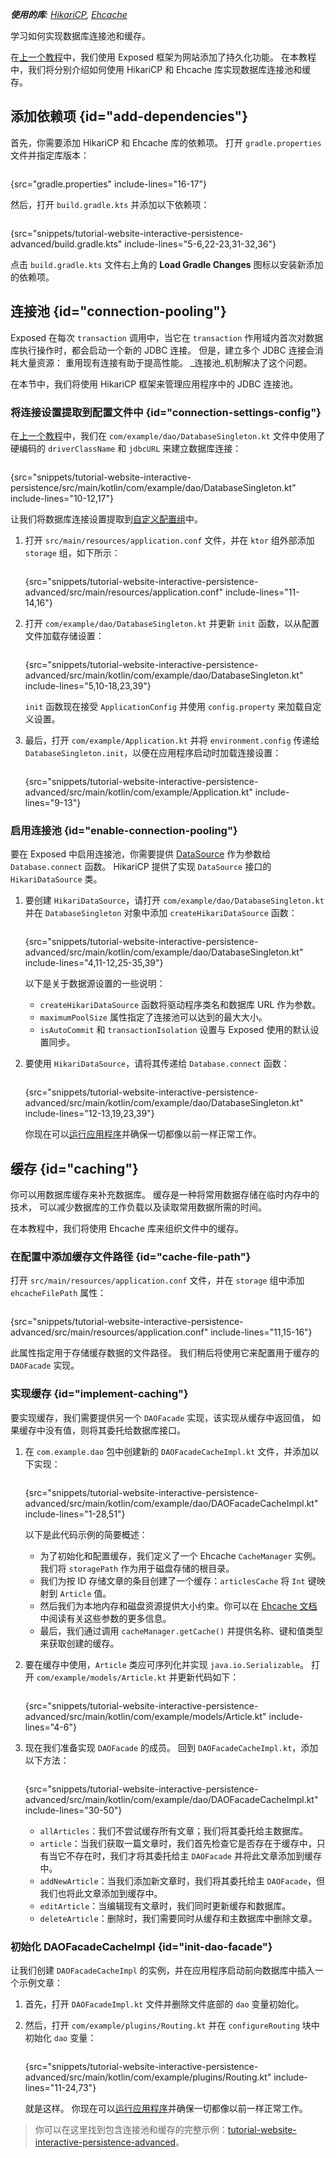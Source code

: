[//]: # (title: 连接池和缓存)

<show-structure for="chapter" depth="2"/>

<tldr>
<var name="example_name" value="tutorial-website-interactive-persistence-advanced"/>
<include from="lib.topic" element-id="download_example"/>
<p>
<b>使用的库</b>: <a href="https://github.com/brettwooldridge/HikariCP">HikariCP</a>, <a href="https://www.ehcache.org/">Ehcache</a>
</p>
</tldr>

<link-summary>学习如何实现数据库连接池和缓存。</link-summary>

在[上一个教程](db-persistence.md)中，我们使用 Exposed 框架为网站添加了持久化功能。
在本教程中，我们将分别介绍如何使用 HikariCP 和 Ehcache 库实现数据库连接池和缓存。

## 添加依赖项 {id="add-dependencies"}

首先，你需要添加 HikariCP 和 Ehcache 库的依赖项。
打开 `gradle.properties` 文件并指定库版本：

```kotlin
```
{src="gradle.properties" include-lines="16-17"}

然后，打开 `build.gradle.kts` 并添加以下依赖项：

```kotlin
```
{src="snippets/tutorial-website-interactive-persistence-advanced/build.gradle.kts" include-lines="5-6,22-23,31-32,36"}

点击 `build.gradle.kts` 文件右上角的 **Load Gradle Changes** 图标以安装新添加的依赖项。

## 连接池 {id="connection-pooling"}

Exposed 在每次 `transaction` 调用中，当它在 `transaction` 作用域内首次对数据库执行操作时，都会启动一个新的 JDBC 连接。
但是，建立多个 JDBC 连接会消耗大量资源：
重用现有连接有助于提高性能。
_连接池_机制解决了这个问题。

在本节中，我们将使用 HikariCP 框架来管理应用程序中的 JDBC 连接池。

### 将连接设置提取到配置文件中 {id="connection-settings-config"}

在[上一个教程](db-persistence.md#connect_db)中，我们在 `com/example/dao/DatabaseSingleton.kt` 文件中使用了硬编码的 `driverClassName` 和 `jdbcURL` 来建立数据库连接：

```kotlin
```
{src="snippets/tutorial-website-interactive-persistence/src/main/kotlin/com/example/dao/DatabaseSingleton.kt" include-lines="10-12,17"}

让我们将数据库连接设置提取到[自定义配置组](server-configuration-file.topic)中。

1.  打开 `src/main/resources/application.conf` 文件，并在 `ktor` 组外部添加 `storage` 组，如下所示：

    ```kotlin
    ```
    {src="snippets/tutorial-website-interactive-persistence-advanced/src/main/resources/application.conf" include-lines="11-14,16"}

2.  打开 `com/example/dao/DatabaseSingleton.kt` 并更新 `init` 函数，以从配置文件加载存储设置：

    ```kotlin
    ```
    {src="snippets/tutorial-website-interactive-persistence-advanced/src/main/kotlin/com/example/dao/DatabaseSingleton.kt" include-lines="5,10-18,23,39"}

    `init` 函数现在接受 `ApplicationConfig` 并使用 `config.property` 来加载自定义设置。

3.  最后，打开 `com/example/Application.kt` 并将 `environment.config` 传递给 `DatabaseSingleton.init`，以便在应用程序启动时加载连接设置：

    ```kotlin
    ```
    {src="snippets/tutorial-website-interactive-persistence-advanced/src/main/kotlin/com/example/Application.kt" include-lines="9-13"}

### 启用连接池 {id="enable-connection-pooling"}

要在 Exposed 中启用连接池，你需要提供 [DataSource](https://docs.oracle.com/en/java/javase/19/docs/api/java.sql/javax/sql/DataSource.html) 作为参数给 `Database.connect` 函数。
HikariCP 提供了实现 `DataSource` 接口的 `HikariDataSource` 类。

1.  要创建 `HikariDataSource`，请打开 `com/example/dao/DatabaseSingleton.kt` 并在 `DatabaseSingleton` 对象中添加 `createHikariDataSource` 函数：

    ```kotlin
    ```
    {src="snippets/tutorial-website-interactive-persistence-advanced/src/main/kotlin/com/example/dao/DatabaseSingleton.kt" include-lines="4,11-12,25-35,39"}

    以下是关于数据源设置的一些说明：
    - `createHikariDataSource` 函数将驱动程序类名和数据库 URL 作为参数。
    - `maximumPoolSize` 属性指定了连接池可以达到的最大大小。
    - `isAutoCommit` 和 `transactionIsolation` 设置与 Exposed 使用的默认设置同步。

2.  要使用 `HikariDataSource`，请将其传递给 `Database.connect` 函数：

    ```kotlin
    ```
    {src="snippets/tutorial-website-interactive-persistence-advanced/src/main/kotlin/com/example/dao/DatabaseSingleton.kt" include-lines="12-13,19,23,39"}

    你现在可以[运行应用程序](db-persistence.md#run_app)并确保一切都像以前一样正常工作。

## 缓存 {id="caching"}

你可以用数据库缓存来补充数据库。
缓存是一种将常用数据存储在临时内存中的技术，
可以减少数据库的工作负载以及读取常用数据所需的时间。

在本教程中，我们将使用 Ehcache 库来组织文件中的缓存。

### 在配置中添加缓存文件路径 {id="cache-file-path"}

打开 `src/main/resources/application.conf` 文件，并在 `storage` 组中添加 `ehcacheFilePath` 属性：

```kotlin
```
{src="snippets/tutorial-website-interactive-persistence-advanced/src/main/resources/application.conf" include-lines="11,15-16"}

此属性指定用于存储缓存数据的文件路径。
我们稍后将使用它来配置用于缓存的 `DAOFacade` 实现。

### 实现缓存 {id="implement-caching"}

要实现缓存，我们需要提供另一个 `DAOFacade` 实现，该实现从缓存中返回值，
如果缓存中没有值，则将其委托给数据库接口。

1.  在 `com.example.dao` 包中创建新的 `DAOFacadeCacheImpl.kt` 文件，并添加以下实现：

    ```kotlin
    ```
    {src="snippets/tutorial-website-interactive-persistence-advanced/src/main/kotlin/com/example/dao/DAOFacadeCacheImpl.kt" include-lines="1-28,51"}

    以下是此代码示例的简要概述：
    - 为了初始化和配置缓存，我们定义了一个 Ehcache `CacheManager` 实例。我们将 `storagePath` 作为用于磁盘存储的根目录。
    - 我们为按 ID 存储文章的条目创建了一个缓存：`articlesCache` 将 `Int` 键映射到 `Article` 值。
    - 然后我们为本地内存和磁盘资源提供大小约束。你可以在 [Ehcache 文档](https://www.ehcache.org/documentation/2.8/configuration/cache-size.html)中阅读有关这些参数的更多信息。
    - 最后，我们通过调用 `cacheManager.getCache()` 并提供名称、键和值类型来获取创建的缓存。

2.  要在缓存中使用，`Article` 类应可序列化并实现 `java.io.Serializable`。
    打开 `com/example/models/Article.kt` 并更新代码如下：

    ```kotlin
    ```
    {src="snippets/tutorial-website-interactive-persistence-advanced/src/main/kotlin/com/example/models/Article.kt" include-lines="4-6"}

3.  现在我们准备实现 `DAOFacade` 的成员。
    回到 `DAOFacadeCacheImpl.kt`，添加以下方法：

    ```kotlin
    ```
    {src="snippets/tutorial-website-interactive-persistence-advanced/src/main/kotlin/com/example/dao/DAOFacadeCacheImpl.kt" include-lines="30-50"}

    - `allArticles`：我们不尝试缓存所有文章；我们将其委托给主数据库。
    - `article`：当我们获取一篇文章时，我们首先检查它是否存在于缓存中，只有当它不存在时，我们才将其委托给主 `DAOFacade` 并将此文章添加到缓存中。
    - `addNewArticle`：当我们添加新文章时，我们将其委托给主 `DAOFacade`，但我们也将此文章添加到缓存中。
    - `editArticle`：当编辑现有文章时，我们同时更新缓存和数据库。
    - `deleteArticle`：删除时，我们需要同时从缓存和主数据库中删除文章。

### 初始化 DAOFacadeCacheImpl {id="init-dao-facade"}

让我们创建 `DAOFacadeCacheImpl` 的实例，并在应用程序启动前向数据库中插入一个示例文章：

1.  首先，打开 `DAOFacadeImpl.kt` 文件并删除文件底部的 `dao` 变量初始化。

2.  然后，打开 `com/example/plugins/Routing.kt` 并在 `configureRouting` 块中初始化 `dao` 变量：

    ```kotlin
    ```
    {src="snippets/tutorial-website-interactive-persistence-advanced/src/main/kotlin/com/example/plugins/Routing.kt" include-lines="11-24,73"}

    就是这样。
    你现在可以[运行应用程序](db-persistence.md#run_app)并确保一切都像以前一样正常工作。

> 你可以在这里找到包含连接池和缓存的完整示例：[tutorial-website-interactive-persistence-advanced](https://github.com/ktorio/ktor-documentation/tree/%ktor_version%/codeSnippets/snippets/tutorial-website-interactive-persistence-advanced)。